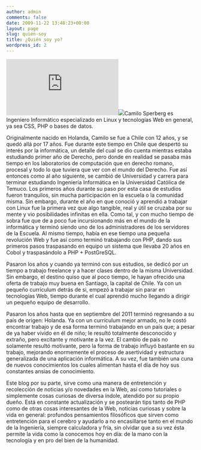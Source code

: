 ```yaml
---
author: admin
comments: false
date: 2009-11-22 13:48:23+00:00
layout: page
slug: quien-soy
title: ¿Quién soy yo?
wordpress_id: 2
---
```


![](http://www.gravatar.com/avatar.php?gravatar_id=7d2c673e648e3df2db252989da891cd7&default=http%3A%2F%2Funreal4u.com%2Fnuevo%2Fi%2Fngl.jpg&size=68&rating=G&border=FF0000)![](http://www.zend.com/img/yellowpages/zce_php5-3_logo.gif)Camilo Sperberg es Ingeniero Informático especializado en Linux y tecnologías Web en general, ya sea CSS, PHP o bases de datos.



Originalmente nacido en Holanda, Camilo se fue a Chile con 12 años, y se quedó allá por 17 años. Fue durante este tiempo en Chile que despertó su interés por la informática, un detalle del cual se dio cuenta mientras estaba estudiando primer año de Derecho, pero donde en realidad se pasaba más tiempo en los laboratorios de computación que en derecho romano, procesal y todo lo que tuviera que ver con el mundo del Derecho. Fue así entonces como al año siguiente, se cambió de Universidad y carrera para terminar estudiando Ingeniería Informática en la Universidad Católica de Temuco.
Los primeros años durante su paso por esta casa de estudios fueron tranquilos, sin mucha participación en la escuela o la comunidad misma. Sin embargo, durante el año en que conoció y aprendió a trabajar con Linux fue la primera vez que algo tangible, real y útil se cruzaba por su mente y vio posibilidades infinitas en ella. Como tal, y con mucho tiempo de sobra fue que de a poco fue incursionando más en el mundo de la informática y terminó siendo uno de los administradores de los servidores de la Escuela. Al mismo tiempo, había en ese tiempo una pequeña revolución Web y fue así como terminó trabajando con PHP, dando sus primeros pasos traspasando en equipo un sistema que llevaba 20 años en Cobol y traspasándolo a PHP + PostGreSQL.

Pasaron los años y cuando ya terminó con sus estudios, se dedicó por un tiempo a trabajo freelance y a hacer clases dentro de la misma Universidad. Sin embargo, el destino quiso que al poco tiempo, le hayan ofrecido una oferta de trabajo muy buena en Santiago, la capital de Chile. 
Ya con un pequeño currículum detrás de si, empezó a trabajar sin parar en tecnologías Web, tiempo durante el cual aprendió mucho llegando a dirigir un pequeño equipo de desarrollo.

Pasaron los años hasta que en septiembre del 2011 terminó regresando a su país de origen: Holanda. Ya con un currículum mejor armado, no le costó encontrar trabajo y de esa forma terminó trabajando en un país que; a pesar de ya haber vivido en él de niño; le resultó totalmente desconocido y extraño, pero excitante y motivante a la vez.
El cambio de país no solamente resultó motivante, pero la forma de trabajo influyó bastante en su trabajo, mejorando enormemente el proceso de asertividad y estructura generalizada de una aplicación informática. A su vez, fue también una cuna de nuevos conocimientos los cuales alimentan hasta el día de hoy sus constantes ansias de conocimiento.

Este blog por su parte, sirve como una manera de entretención y recolección de noticias y/o novedades en la Web, así como tutoriales o simplemente cosas curiosas de diversa índole, atendido por su propio dueño. Está en constante actualización y se postearán tips tanto de PHP como de otras cosas interesantes de la Web, noticias curiosas y sobre la vida en general: profundos pensamientos filosóficos que sirven como entretención para el cerebro y ayudarlo a no encasillarse tanto en el mundo de la Ingeniería, siempre calculadora y fría, sin olvidar que a su vez ésta permite la vida como la conocemos hoy en día: de la mano con la tecnología y en pro del bien de la humanidad.
